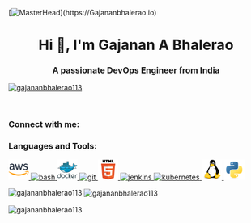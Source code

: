 [![MasterHead](https://1.bp.blogspot.com/-7A4WynwLsM...)](https://Gajananbhalerao.io)

<h1 align="center">Hi 👋, I'm Gajanan A Bhalerao</h1>
<imgbalign="right" alt="coding" width="400" src="https://www.google.com/search?q=animated+coding+gif&oq=ani&aqs=chrome.1.69i57j0i67l2j0i67i131i433j0i67l5j46i67.7724j0j7&sourceid=chrome&ie=UTF-8#imgrc=KAywifT46CGFXM">
<h3 align="center">A passionate DevOps Engineer from India</h3>


<p align="left"> <a href="https://github.com/ryo-ma/github-profile-trophy"><img src="https://github-profile-trophy.vercel.app/?username=gajananbhalerao113" alt="gajananbhalerao113" /></a> </p>

<p align="left"> <a href="https://twitter.com/" target="blank"><img src="https://img.shields.io/twitter/follow/?logo=twitter&style=for-the-badge" alt="" /></a> </p>

<h3 align="left">Connect with me:</h3>
<p align="left">
</p>

<h3 align="left">Languages and Tools:</h3>
<p align="left"> <a href="https://aws.amazon.com" target="_blank" rel="noreferrer"> <img src="https://raw.githubusercontent.com/devicons/devicon/master/icons/amazonwebservices/amazonwebservices-original-wordmark.svg" alt="aws" width="40" height="40"/> </a> <a href="https://www.gnu.org/software/bash/" target="_blank" rel="noreferrer"> <img src="https://www.vectorlogo.zone/logos/gnu_bash/gnu_bash-icon.svg" alt="bash" width="40" height="40"/> </a> <a href="https://www.docker.com/" target="_blank" rel="noreferrer"> <img src="https://raw.githubusercontent.com/devicons/devicon/master/icons/docker/docker-original-wordmark.svg" alt="docker" width="40" height="40"/> </a> <a href="https://git-scm.com/" target="_blank" rel="noreferrer"> <img src="https://www.vectorlogo.zone/logos/git-scm/git-scm-icon.svg" alt="git" width="40" height="40"/> </a> <a href="https://www.w3.org/html/" target="_blank" rel="noreferrer"> <img src="https://raw.githubusercontent.com/devicons/devicon/master/icons/html5/html5-original-wordmark.svg" alt="html5" width="40" height="40"/> </a> <a href="https://www.jenkins.io" target="_blank" rel="noreferrer"> <img src="https://www.vectorlogo.zone/logos/jenkins/jenkins-icon.svg" alt="jenkins" width="40" height="40"/> </a> <a href="https://kubernetes.io" target="_blank" rel="noreferrer"> <img src="https://www.vectorlogo.zone/logos/kubernetes/kubernetes-icon.svg" alt="kubernetes" width="40" height="40"/> </a> <a href="https://www.linux.org/" target="_blank" rel="noreferrer"> <img src="https://raw.githubusercontent.com/devicons/devicon/master/icons/linux/linux-original.svg" alt="linux" width="40" height="40"/> </a> <a href="https://www.python.org" target="_blank" rel="noreferrer"> <img src="https://raw.githubusercontent.com/devicons/devicon/master/icons/python/python-original.svg" alt="python" width="40" height="40"/> </a> </p>

<p><img align="left" src="https://github-readme-stats.vercel.app/api/top-langs?username=gajananbhalerao113&show_icons=true&locale=en&layout=compact" alt="gajananbhalerao113" /></p>

<p>&nbsp;<img align="center" src="https://github-readme-stats.vercel.app/api?username=gajananbhalerao113&show_icons=true&locale=en" alt="gajananbhalerao113" /></p>

<p><img align="center" src="https://github-readme-streak-stats.herokuapp.com/?user=gajananbhalerao113&" alt="gajananbhalerao113" /></p>
